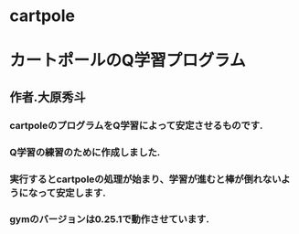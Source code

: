 # cartpole
# カートポールのQ学習プログラム
## 作者.大原秀斗
### cartpoleのプログラムをQ学習によって安定させるものです.
### Q学習の練習のために作成しました.
### 実行するとcartpoleの処理が始まり、学習が進むと棒が倒れないようになって安定します.
### gymのバージョンは0.25.1で動作させています.
